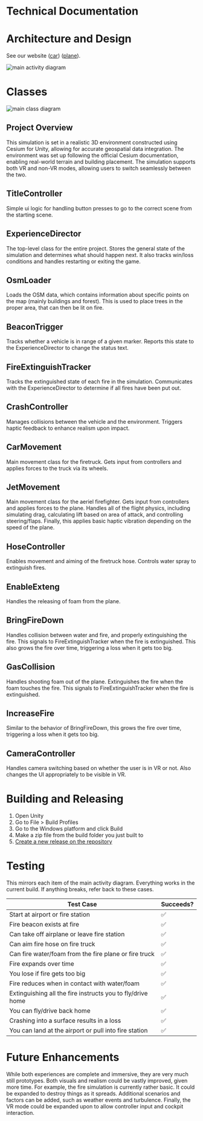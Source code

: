 ﻿# Technical Documentation

# Architecture and Design

See our website ([car](https://xlrseatingbuck-org.github.io/unity-car.html)) ([plane](https://xlrseatingbuck-org.github.io/unity-plane.html)).

![main activity diagram](images/main_activity.drawio.png)

# Classes

![main class diagram](images/class_diagram.drawio.png)

## Project Overview

This simulation is set in a realistic 3D environment constructed using Cesium for Unity, allowing for accurate geospatial data integration. The environment was set up following the official Cesium documentation, enabling real-world terrain and building placement. The simulation supports both VR and non-VR modes, allowing users to switch seamlessly between the two.

## TitleController

Simple ui logic for handling button presses to go to the correct scene from the starting scene.

## ExperienceDirector

The top-level class for the entire project. Stores the general state of the simulation and determines what should happen next. It also tracks win/loss conditions and handles restarting or exiting the game.

## OsmLoader

Loads the OSM data, which contains information about specific points on the map (mainly buildings and forest).
This is used to place trees in the proper area, that can then be lit on fire.

## BeaconTrigger

Tracks whether a vehicle is in range of a given marker. Reports this state to the ExperienceDirector to change the status text.

## FireExtinguishTracker

Tracks the extinguished state of each fire in the simulation. Communicates with the ExperienceDirector to determine if all fires have been put out.

## CrashController

Manages collisions between the vehicle and the environment. Triggers haptic feedback to enhance realism upon impact.

## CarMovement

Main movement class for the firetruck. Gets input from controllers and applies forces to the truck via its wheels.

## JetMovement

Main movement class for the aeriel firefighter.
Gets input from controllers and applies forces to the plane. Handles all of the flight physics, including
simulating drag, calculating lift based on area of attack, and controlling steering/flaps.
Finally, this applies basic haptic vibration depending on the speed of the plane.

## HoseController

Enables movement and aiming of the firetruck hose. Controls water spray to extinguish fires.

## EnableExteng

Handles the releasing of foam from the plane.

## BringFireDown

Handles collision between water and fire, and properly extinguishing the fire.
This signals to FireExtinguishTracker when the fire is extinguished.
This also grows the fire over time, triggering a loss when it gets too big.

## GasCollision

Handles shooting foam out of the plane.
Extinguishes the fire when the foam touches the fire.
This signals to FireExtinguishTracker when the fire is extinguished.

## IncreaseFire

Similar to the behavior of BringFireDown, this grows the fire over time, triggering a loss when it gets too big.

## CameraController

Handles camera switching based on whether the user is in VR or not.
Also changes the UI appropriately to be visible in VR.

# Building and Releasing

1. Open Unity
2. Go to File > Build Profiles
3. Go to the Windows platform and click Build
4. Make a zip file from the build folder you just built to
5. [Create a new release on the repository](https://github.com/XLRSeatingBuck-Org/unity-car-jet/releases/new)

# Testing

This mirrors each item of the main activity diagram.
Everything works in the current build. If anything breaks, refer back to these cases.

| Test Case | Succeeds? | 
| --- | --- |
| Start at airport or fire station | ✅ |
| Fire beacon exists at fire | ✅ |
| Can take off airplane or leave fire station | ✅ |
| Can aim fire hose on fire truck | ✅ |
| Can fire water/foam from the fire plane or fire truck | ✅ |
| Fire expands over time | ✅ |
| You lose if fire gets too big | ✅ |
| Fire reduces when in contact with water/foam | ✅ |
| Extinguishing all the fire instructs you to fly/drive home | ✅ |
| You can fly/drive back home | ✅ |
| Crashing into a surface results in a loss | ✅ |
| You can land at the airport or pull into fire station | ✅ |

# Future Enhancements
 
While both experiences are complete and immersive, they are very much still prototypes.
Both visuals and realism could be vastly improved, given more time.
For example, the fire simulation is currently rather basic. It could be expanded to destroy things as it spreads.
Additional scenarios and factors can be added, such as weather events and turbulence.
Finally, the VR mode could be expanded upon to allow controller input and cockpit interaction.
